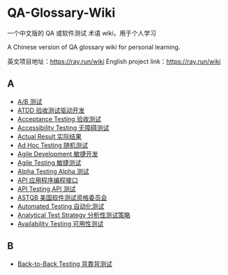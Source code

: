 # QA-Glossary-Wiki

一个中文版的 QA 或软件测试 术语 wiki，用于个人学习

A Chinese version of QA glossary wiki for personal learning.

英文项目地址：<https://ray.run/wiki>
English project link：<https://ray.run/wiki>

## A

- [A/B 测试](Sections/A/A-B-Testing.md)
- [ATDD 验收测试驱动开发](Sections/A/acceptance-test-driven-development.md)
- [Acceptance Testing 验收测试](Sections/A/acceptance-testing.md)
- [Accessibility Testing 无障碍测试](Sections/A/accessibility-testing.md)
- [Actual Result 实际结果](Sections/A/actual-result.md)
- [Ad Hoc Testing 随机测试](Sections/A/ad-hoc-testing.md)
- [Agile Development 敏捷开发](Sections/A/agile-development.md)
- [Agile Testing 敏捷测试](Sections/A/agile-testing.md)
- [Alpha Testing Alpha 测试](Sections/A/alpha-testing.md)
- [API 应用程序编程接口](Sections/A/api.md)
- [API Testing API 测试](Sections/A/api-testing.md)
- [ASTQB 美国软件测试资格委员会](Sections/A/astqb.md)
- [Automated Testing 自动化测试](Sections/A/automated-testing.md)
- [Analytical Test Strategy 分析性测试策略](Sections/A/analytical-test-strategy.md)
- [Availability Testing 可用性测试](Sections/A/availability-testing.md)

## B

- [Back-to-Back Testing 背靠背测试](Sections/B/back-to-back-testing.md)
